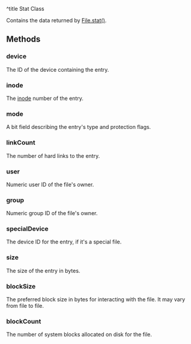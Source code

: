 ^title Stat Class

Contains the data returned by [File.stat()][stat].

[stat]: file.html#file.stat(path)

## Methods

### **device**

The ID of the device containing the entry.

### **inode**

The [inode][] number of the entry.

[inode]: https://en.wikipedia.org/wiki/Inode

### **mode**

A bit field describing the entry's type and protection flags.

### **linkCount**

The number of hard links to the entry.

### **user**

Numeric user ID of the file's owner.

### **group**

Numeric group ID of the file's owner.

### **specialDevice**

The device ID for the entry, if it's a special file.

### **size**

The size of the entry in bytes.

### **blockSize**

The preferred block size in bytes for interacting with the file. It may vary
from file to file.

### **blockCount**

The number of system blocks allocated on disk for the file.

